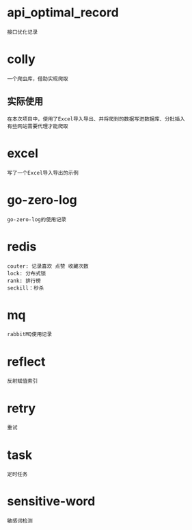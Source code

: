 # api_optimal_record 
    接口优化记录

# colly
    一个爬虫库，借助实现爬取
##  实际使用
    在本次项目中，使用了Excel导入导出、并将爬到的数据写进数据库、分批插入
    有些网站需要代理才能爬取

# excel
    写了一个Excel导入导出的示例

# go-zero-log
    go-zero-log的使用记录

# redis
    couter: 记录喜欢 点赞 收藏次数
    lock: 分布式锁
    rank: 排行榜
    seckill：秒杀

# mq
    rabbitMQ使用记录

# reflect 
    反射赋值索引

# retry
    重试

# task
    定时任务

# sensitive-word
    敏感词检测


